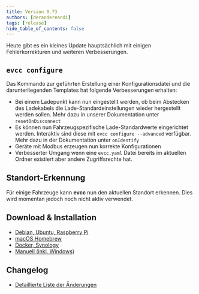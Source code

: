 ```yaml
---
title: Version 0.73
authors: [derandereandi]
tags: [release]
hide_table_of_contents: false
---
```


Heute gibt es ein kleines Update hauptsächlich mit einigen Fehlerkorrekturen und weiteren Verbesserungen.

<!-- truncate -->

## `evcc configure`

Das Kommando zur geführten Erstellung einer Konfigurationsdatei und die darunterliegenden Templates hat folgende Verbesserungen erhalten:

- Bei einem Ladepunkt kann nun eingestellt werden, ob beim Abstecken des Ladekabels die Lade-Standardeinstellungen wieder hergestellt werden sollen. Mehr dazu in unserer Dokumentation unter `resetOnDisconnect`
- Es können nun Fahrzeugspezifische Lade-Standardwerte eingerichtet werden. Interaktiv sind diese mit `evcc configure --advanced` verfügbar. Mehr dazu in der Dokumentation unter `onIdentify`
- Geräte mit Modbus erzeugen nun korrekte Konfigurationen
- Verbesserter Umgang wenn eine `evcc.yaml` Datei bereits im aktuellen Ordner existiert aber andere Zugriffsrechte hat.

## Standort-Erkennung

Für einige Fahrzeuge kann **evcc** nun den aktuellen Standort erkennen. Dies wird momentan jedoch noch nicht aktiv verwendet.

## Download & Installation

- [Debian, Ubuntu, Raspberry Pi](/docs/installation/linux)
- [macOS Homebrew](/docs/installation/macos)
- [Docker, Synology](/docs/installation/docker)
- [Manuell (inkl. Windows)](/docs/installation/manual)

## Changelog

- [Detaillierte Liste der Änderungen](https://github.com/evcc-io/evcc/releases/tag/0.73)
